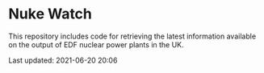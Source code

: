 # Nuke Watch

This repository includes code for retrieving the latest information available on the output of EDF nuclear power plants in the UK.

Last updated: 2021-06-20 20:06